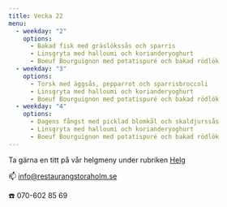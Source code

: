 ```yaml
---
title: Vecka 22
menu:
  - weekday: "2"
    options:
      - Bakad fisk med gräslökssås och sparris
      - Linsgryta med halloumi och korianderyoghurt
      - Boeuf Bourguignon med potatispuré och bakad rödlök
  - weekday: "3"
    options:
      - Torsk med äggsås, pepparrot och sparrisbroccoli
      - Linsgryta med halloumi och korianderyoghurt
      - Boeuf Bourguignon med potatispuré och bakad rödlök
  - weekday: "4"
    options:
      - Dagens fångst med picklad blomkål och skaldjurssås
      - Linsgryta med halloumi och korianderyoghurt
      - Boeuf Bourguignon med potatispuré och bakad rödlök
---
```

[](http://www.bjorlandagard.se)[](http://www.bjorlandagard.se)Ta gärna en titt på vår helgmeny under rubriken [Helg](https://www.restaurangstoraholm.se/helg/?i=2)

📫 info@restaurangstoraholm.se

☎️ 070-602 85 69